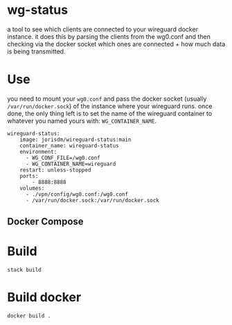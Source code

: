 # wg-status

a tool to see which clients are connected to your wireguard docker instance.
it does this by parsing the clients from the wg0.conf and then checking via the docker socket which ones are connected + how much data is being transmitted.

# Use

you need to mount your `wg0.conf` and pass the docker socket (usually `/var/run/docker.sock`) of the instance where your wireguard runs.
once done, the only thing left is to set the name of the wireguard container to whatever you named yours with: `WG_CONTAINER_NAME`.

    wireguard-status:
        image: jorisdm/wireguard-status:main
        container_name: wireguard-status
        environment:
          - WG_CONF_FILE=/wg0.conf
          - WG_CONTAINER_NAME=wireguard
        restart: unless-stopped
        ports:
            - 8888:8888
        volumes:
          - ./vpn/config/wg0.conf:/wg0.conf
          - /var/run/docker.sock:/var/run/docker.sock

## Docker Compose

# Build

    stack build

# Build docker

    docker build .
